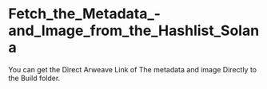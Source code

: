 # Fetch_the_Metadata_-and_Image_from_the_Hashlist_Solana
You can get the Direct Arweave Link of The metadata and image Directly to the Build folder.
